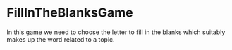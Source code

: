 # FillInTheBlanksGame
In this game we need to choose the letter to fill in the blanks which suitably makes up the word related to a topic.
